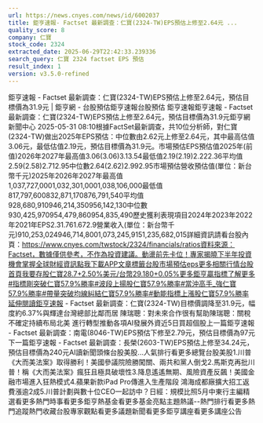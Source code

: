 ```yaml
---
url: https://news.cnyes.com/news/id/6002037
title: 鉅亨速報- Factset 最新調查：仁寶(2324-TW)EPS預估上修至2.64元 ...
quality_score: 8
company: 仁寶
stock_code: 2324
extracted_date: 2025-06-29T22:42:33.239336
search_query: 仁寶 2324 factset EPS 預估
result_index: 1
version: v3.5.0-refined
---
```


鉅亨速報 - Factset 最新調查：仁寶(2324-TW)EPS預估上修至2.64元，預估目標價為31.9元 | 鉅亨網 - 台股預估‌‌鉅亨速報台股預估 鉅亨速報鉅亨速報 - Factset 最新調查：仁寶(2324-TW)EPS預估上修至2.64元，預估目標價為31.9元鉅亨網新聞中心 2025-05-31 08:10‌根據FactSet最新調查，共10位分析師，對仁寶(2324-TW)做出2025年EPS預估：中位數由2.62元上修至2.64元，其中最高估值3.06元，最低估值2.19元，預估目標價為31.9元。市場預估EPS預估值2025年(前值)2026年2027年最高值3.06(3.06)3.13.54最低值2.19(2.19)2.222.36平均值2.59(2.58)2.712.95中位數2.64(2.62)2.992.95市場預估營收‌預估值(單位：新台幣千元)2025年2026年2027年最高值1,037,727,0001,032,301,0001,038,106,000最低值817,797,600832,871,170876,791,540平均值928,680,910946,214,350956,142,130中位數930,425,970954,479,860954,835,490歷史獲利表現項目2024年2023年2022年2021年EPS2.31.761.672.9營業收入(單位：新台幣千元)910,253,024946,714,8001,073,245,9151,235,682,015詳細資訊請看台股內頁：https://www.cnyes.com/twstock/2324/financials/ratios資料來源：Factset，數據僅供參考，不作為投資建議。動盪前先卡位！專家揭曉下半年投資機會掌握全球財經資訊點我下載APP文章標籤台股市場預估eps更多相關行情台股首頁我要存股仁寶28.7+2.50%美元/台幣29.180+0.05%更多鉅亨贏指標了解更多#指標剛突破仁寶57.9%勝率#波段上揚股仁寶57.9%勝率#當沖高手_強仁寶57.9%勝率#帶量突破均線糾結仁寶57.9%勝率#動能指標上漲股仁寶57.9%勝率延伸閱讀鉅亨速報 - Factset 最新調查：仁寶(2324-TW)目標價調降至31.9元，幅度約6.37%與輝達台灣總部比鄰而居 陳瑞聰：對未來合作很有幫助陳瑞聰：關稅不確定持續布局北美 進行轉型推動各項AI發展外資近5日買超個股‌上一篇鉅亨速報 - Factset 最新調查：南電(8046-TW)EPS預估下修至2.79元，預估目標價為97元下一篇鉅亨速報 - Factset 最新調查：長榮(2603-TW)EPS預估上修至34.24元，預估目標價為240元‌‌AI讀新聞頭條台股美股...人氣排行看更多總覽台股美股1.川普《大而美法案》取得勝利！美國參議院險勝闖關、兩共和黨人倒戈2.馬斯克再批川普！稱《大而美法案》瘋狂且極具破壞性3.降息遙遙無期、風險資產反飆！美國金融市場進入狂熱模式4.蘋果新款iPad Pro傳進入生產階段 鴻海成都廠擴大招工返費漲逾2成5.川普計劃與數十位CEO一起訪中？日經：規模比照5月中東行‌主編精選看更多‌熱門時事看更多‌‌‌‌‌‌‌‌‌‌‌‌‌‌‌‌‌鉅亨熱基金看更多基金亮點主題熱議‌‌‌‌--‌‌‌‌熱門排行看更多熱門追蹤熱門收藏‌‌‌‌‌‌‌‌‌台股專家觀點看更多議題新聞看更多鉅亨講座看更多講座公告‌‌‌‌‌‌‌‌